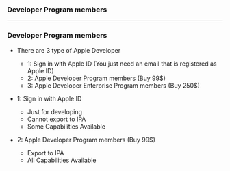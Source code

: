 ### Developer Program members

-------------------------------

### Developer Program members

* There are 3 type of Apple Developer

  * 1: Sign in with Apple ID (You just need an email that is registered as Apple ID)
  * 2: Apple Developer Program members (Buy 99$)
  * 3: Apple Developer Enterprise Program members (Buy 250$)

* 1: Sign in with Apple ID
  * Just for developing
  * Cannot export to IPA
  * Some Capabilities Available
  
* 2: Apple Developer Program members (Buy 99$)
  * Export to IPA
  * All Capabilities Available
